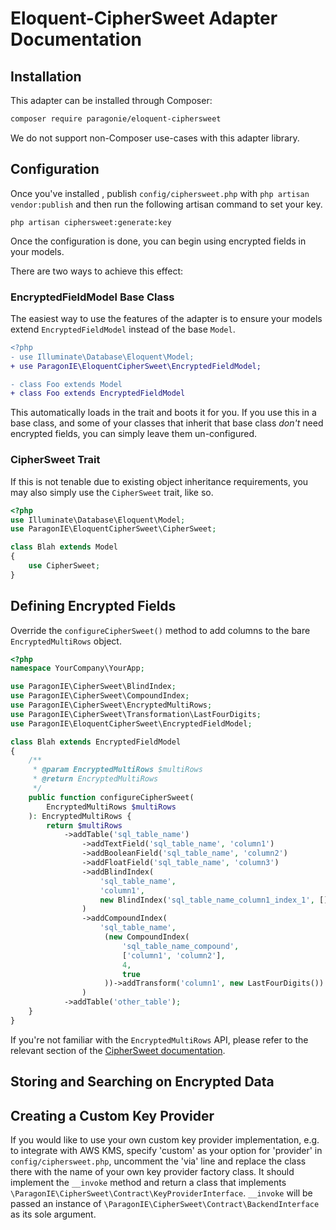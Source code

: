# Eloquent-CipherSweet Adapter Documentation

## Installation

This adapter can be installed through Composer:

```sh
composer require paragonie/eloquent-ciphersweet
```

We do not support non-Composer use-cases with this adapter library.

## Configuration

Once you've installed , publish `config/ciphersweet.php` with `php artisan vendor:publish` and then run the following
artisan command to set your key.

```
php artisan ciphersweet:generate:key
```

Once the configuration is done, you can begin using encrypted fields in your models.

There are two ways to achieve this effect:

### EncryptedFieldModel Base Class

The easiest way to use the features of the adapter is to ensure your models extend
`EncryptedFieldModel` instead of the base `Model`.

```diff
<?php
- use Illuminate\Database\Eloquent\Model;
+ use ParagonIE\EloquentCipherSweet\EncryptedFieldModel;

- class Foo extends Model
+ class Foo extends EncryptedFieldModel
```

This automatically loads in the trait and boots it for you. If you use this in a base
class, and some of your classes that inherit that base class *don't* need encrypted fields,
you can simply leave them un-configured.

### CipherSweet Trait

If this is not tenable due to existing object inheritance requirements, you may also
simply use the `CipherSweet` trait, like so.

```php
<?php
use Illuminate\Database\Eloquent\Model;
use ParagonIE\EloquentCipherSweet\CipherSweet;

class Blah extends Model
{
    use CipherSweet;
}
```

## Defining Encrypted Fields

Override the `configureCipherSweet()` method to add columns to the bare
`EncryptedMultiRows` object.

```php
<?php
namespace YourCompany\YourApp;

use ParagonIE\CipherSweet\BlindIndex;
use ParagonIE\CipherSweet\CompoundIndex;
use ParagonIE\CipherSweet\EncryptedMultiRows;
use ParagonIE\CipherSweet\Transformation\LastFourDigits;
use ParagonIE\EloquentCipherSweet\EncryptedFieldModel;

class Blah extends EncryptedFieldModel
{
    /**
     * @param EncryptedMultiRows $multiRows
     * @return EncryptedMultiRows
     */
    public function configureCipherSweet(
        EncryptedMultiRows $multiRows
    ): EncryptedMultiRows {
        return $multiRows
            ->addTable('sql_table_name')
                ->addTextField('sql_table_name', 'column1')
                ->addBooleanField('sql_table_name', 'column2')
                ->addFloatField('sql_table_name', 'column3')
                ->addBlindIndex(
                    'sql_table_name',
                    'column1',
                    new BlindIndex('sql_table_name_column1_index_1', [], 8)
                )
                ->addCompoundIndex(
                    'sql_table_name',
                     (new CompoundIndex(
                         'sql_table_name_compound',
                         ['column1', 'column2'],
                         4,
                         true
                     ))->addTransform('column1', new LastFourDigits())
                )
            ->addTable('other_table');
    }
}
```

If you're not familiar with the `EncryptedMultiRows` API, please refer to the
relevant section of the [CipherSweet documentation](https://github.com/paragonie/ciphersweet/tree/master/docs#encryptedmultirows).

## Storing and Searching on Encrypted Data


## Creating a Custom Key Provider

If you would like to use your own custom key provider implementation, e.g. to integrate with AWS KMS, specify 'custom'
as your option for 'provider' in `config/ciphersweet.php`, uncomment the 'via' line and replace the class there with the
name of your own key provider factory class. It should implement the `__invoke` method and return a class that
implements `\ParagonIE\CipherSweet\Contract\KeyProviderInterface`. `__invoke` will be passed an instance of
`\ParagonIE\CipherSweet\Contract\BackendInterface` as its sole argument.